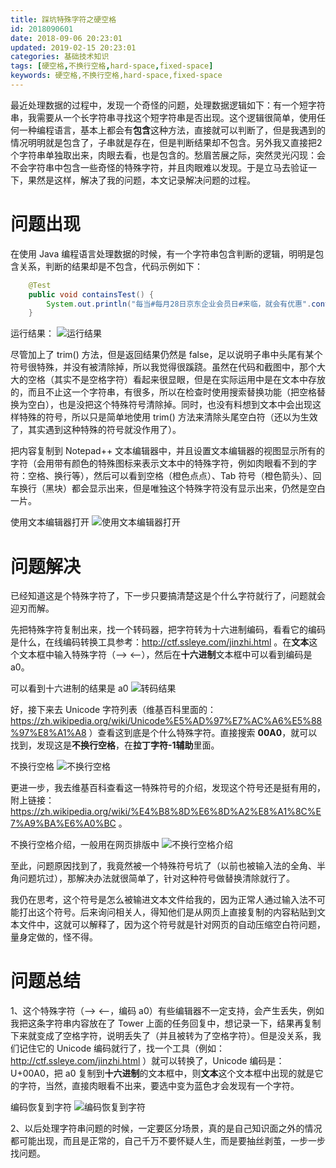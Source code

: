 ```yaml
---
title: 踩坑特殊字符之硬空格
id: 2018090601
date: 2018-09-06 20:23:01
updated: 2019-02-15 20:23:01
categories: 基础技术知识
tags: [硬空格,不换行空格,hard-space,fixed-space]
keywords: 硬空格,不换行空格,hard-space,fixed-space
---
```



最近处理数据的过程中，发现一个奇怪的问题，处理数据逻辑如下：有一个短字符串，我需要从一个长字符串寻找这个短字符串是否出现。这个逻辑很简单，使用任何一种编程语言，基本上都会有**包含**这种方法，直接就可以判断了，但是我遇到的情况明明就是包含了，子串就是存在，但是判断结果却不包含。另外我又直接把2个字符串单独取出来，肉眼去看，也是包含的。愁眉苦展之际，突然灵光闪现：会不会字符串中包含一些奇怪的特殊字符，并且肉眼难以发现。于是立马去验证一下，果然是这样，解决了我的问题，本文记录解决问题的过程。


<!-- more -->


# 问题出现


在使用 Java 编程语言处理数据的时候，有一个字符串包含判断的逻辑，明明是包含关系，判断的结果却是不包含，代码示例如下：

````java
    @Test
    public void containsTest() {
        System.out.println("每当#每月28日京东企业会员日#来临，就会有优惠".contains("#每月28日京东企业会员日# ".trim()));
    }
````

运行结果：
![运行结果](https://ws1.sinaimg.cn/large/b7f2e3a3gy1g07hqpog0vj20x208umxi.jpg "运行结果")

尽管加上了 trim() 方法，但是返回结果仍然是 false，足以说明子串中头尾有某个符号很特殊，并没有被清除掉，所以我觉得很蹊跷。虽然在代码和截图中，那个大大的空格（其实不是空格字符）看起来很显眼，但是在实际运用中是在文本中存放的，而且不止这一个字符串，有很多，所以在检查时使用搜索替换功能（把空格替换为空白），也是没把这个特殊符号清除掉。同时，也没有料想到文本中会出现这样特殊的符号，所以只是简单地使用 trim() 方法来清除头尾空白符（还以为生效了，其实遇到这种特殊的符号就没作用了）。

把内容复制到 Notepad++ 文本编辑器中，并且设置文本编辑器的视图显示所有的字符（会用带有颜色的特殊图标来表示文本中的特殊字符，例如肉眼看不到的字符：空格、换行等），然后可以看到空格（橙色点点）、Tab 符号（橙色箭头）、回车换行（黑块）都会显示出来，但是唯独这个特殊字符没有显示出来，仍然是空白一片。

使用文本编辑器打开
![使用文本编辑器打开](https://ws1.sinaimg.cn/large/b7f2e3a3gy1g07hrpcs2nj20dr05naa0.jpg "使用文本编辑器打开")


# 问题解决


已经知道这是个特殊字符了，下一步只要搞清楚这是个什么字符就行了，问题就会迎刃而解。

先把特殊字符复制出来，找一个转码器，把字符转为十六进制编码，看看它的编码是什么，在线编码转换工具参考：http://ctf.ssleye.com/jinzhi.html 。在**文本**这个文本框中输入特殊字符（--> <--），然后在**十六进制**文本框中可以看到编码是 a0。

可以看到十六进制的结果是 a0
![转码结果](https://ws1.sinaimg.cn/large/b7f2e3a3gy1g07hslk62uj216i0k3glx.jpg "转码结果")

好，接下来去 Unicode 字符列表（维基百科里面的：https://zh.wikipedia.org/wiki/Unicode%E5%AD%97%E7%AC%A6%E5%88%97%E8%A1%A8 ）查看这到底是个什么特殊字符。直接搜索 **00A0**，就可以找到，发现这是**不换行空格**，在**拉丁字符-1辅助**里面。

不换行空格
![不换行空格](https://ws1.sinaimg.cn/large/b7f2e3a3gy1g07hti5hfcj20pg06vaae.jpg "不换行空格")

更进一步，我去维基百科查看这一特殊符号的介绍，发现这个符号还是挺有用的，附上链接：https://zh.wikipedia.org/wiki/%E4%B8%8D%E6%8D%A2%E8%A1%8C%E7%A9%BA%E6%A0%BC 。

不换行空格介绍，一般用在网页排版中
![不换行空格介绍](https://ws1.sinaimg.cn/large/b7f2e3a3gy1g07htzx43wj21bb0lhabp.jpg "不换行空格介绍")

至此，问题原因找到了，我竟然被一个特殊符号坑了（以前也被输入法的全角、半角问题坑过），那解决办法就很简单了，针对这种符号做替换清除就行了。

我仍在思考，这个符号是怎么被输进文本文件给我的，因为正常人通过输入法不可能打出这个符号。后来询问相关人，得知他们是从网页上直接复制的内容粘贴到文本文件中，这就可以解释了，因为这个符号就是针对网页的自动压缩空白符问题，量身定做的，怪不得。


# 问题总结


1、这个特殊字符（--> <--，编码 a0）有些编辑器不一定支持，会产生丢失，例如我把这条字符串内容放在了 Tower 上面的任务回复中，想记录一下，结果再复制下来就变成了空格字符，说明丢失了（并且被转为了空格字符）。但是没关系，我们记住它的 Unicode 编码就行了，找一个工具（例如：http://ctf.ssleye.com/jinzhi.html ）就可以转换了，Unicode 编码是：U+00A0，把 a0 复制到**十六进制**的文本框中，则**文本**这个文本框中出现的就是它的字符，当然，直接肉眼看不出来，要选中变为蓝色才会发现有一个字符。

编码恢复到字符
![编码恢复到字符](https://ws1.sinaimg.cn/large/b7f2e3a3gy1g07hvtm04xj216n0l7gm2.jpg "编码恢复到字符")

2、以后处理字符串问题的时候，一定要区分场景，真的是自己知识面之外的情况都可能出现，而且是正常的，自己千万不要怀疑人生，而是要抽丝剥茧，一步一步找问题。

